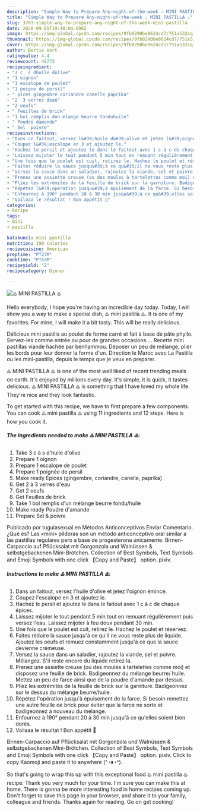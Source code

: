 ```yaml
---
description: "Simple Way to Prepare Any-night-of-the-week ♨️ MINI PASTILLA ♨️"
title: "Simple Way to Prepare Any-night-of-the-week ♨️ MINI PASTILLA ♨️"
slug: 3703-simple-way-to-prepare-any-night-of-the-week-mini-pastilla
date: 2020-09-05T19:40:04.096Z
image: https://img-global.cpcdn.com/recipes/9fb8290be9624cd7/751x532cq70/♨️-mini-pastilla-♨️-photo-principale-de-la-recette.jpg
thumbnail: https://img-global.cpcdn.com/recipes/9fb8290be9624cd7/751x532cq70/♨️-mini-pastilla-♨️-photo-principale-de-la-recette.jpg
cover: https://img-global.cpcdn.com/recipes/9fb8290be9624cd7/751x532cq70/♨️-mini-pastilla-♨️-photo-principale-de-la-recette.jpg
author: Bertie Hart
ratingvalue: 4.4
reviewcount: 48772
recipeingredient:
- "3 c  s dhuile dolive"
- "1 oignon"
- "1 escalope de poulet"
- "1 poigne de persil"
- " pices gingembre coriandre canelle paprika"
- "2  3 verres deau"
- "2 oeufs"
- " Feuilles de brick"
- "1 bol remplis dun mlange beurre fonduhuile"
- " Poudre damande"
- " Sel  poivre"
recipeinstructions:
- "Dans un faitout, versez l&#39;huile d&#39;olive et jetez l&#39;oignon émincé."
- "Coupez l&#39;escalope en 3 et ajoutez le."
- "Hachez le persil et ajoutez le dans le faitout avec 1 c à c de chaque épices."
- "Laissez mijoter le tout pendant 5 min tout en remuant régulièrement puis versez l&#39;eau. Laissez mijoter à feu doux pendant 30 min."
- "Une fois que le poulet est cuit, retirez le. Hachez le poulet et réservez."
- "Faites réduire la sauce jusqu&#39;à ce qu&#39;il ne vous reste plus de liquide. Ajoutez les oeufs et remuez constamment jusqu&#39;à ce que la sauce devienne crémeuse."
- "Versez la sauce dans un saladier, rajoutez la viande, sel et poivre. Mélangez. S&#39;il reste encore du liquide retirez la."
- "Prenez une assiette creuse (ou des moules à tartelettes comme moi) et disposez une feuille de brick. Badigeonnez du mélange beurre/ huile. Mettez un peu de farce ainsi que de la poudre d&#39;amande par dessus."
- "Pliez les extrémités de la feuille de brick sur la garniture. Badigeonnez sur le dessus du mélange beurre/huile."
- "Répétez l&#39;opération jusqu&#39;à épuisement de la farce. Si besoin remettez une autre feuille de brick pour éviter que la farce ne sorte et badigeonnez à nouveau du mélange."
- "Enfournez à 190° pendant 20 à 30 min jusqu&#39;à ce qu&#39;elles soient bien dorés."
- "Voilaaa le résultat ! Bon appétit 🌹"
categories:
- Recipe
tags:
- mini
- pastilla

katakunci: mini pastilla 
nutrition: 190 calories
recipecuisine: American
preptime: "PT23M"
cooktime: "PT53M"
recipeyield: "2"
recipecategory: Dinner

---
```



![♨️ MINI PASTILLA ♨️](https://img-global.cpcdn.com/recipes/9fb8290be9624cd7/751x532cq70/♨️-mini-pastilla-♨️-photo-principale-de-la-recette.jpg)

Hello everybody, I hope you're having an incredible day today. Today, I will show you a way to make a special dish, ♨️ mini pastilla ♨️. It is one of my favorites. For mine, I will make it a bit tasty. This will be really delicious.

Délicieux mini pastilla au poulet de forme carré et fait à base de pâte phyllo. Servez-les comme entrée ou pour de grandes occasions.… Recette mini pastillas viande hachée par benhammou. Déposer un peu de mélange, plier les bords pour leur donner la forme d&#39;un. Direction le Maroc avec La Pastilla ou les mini-pastilla, depuis le temps que je veux en preparer.

♨️ MINI PASTILLA ♨️ is one of the most well liked of recent trending meals on earth. It's enjoyed by millions every day. It's simple, it is quick, it tastes delicious. ♨️ MINI PASTILLA ♨️ is something that I have loved my whole life. They're nice and they look fantastic.


To get started with this recipe, we have to first prepare a few components. You can cook ♨️ mini pastilla ♨️ using 11 ingredients and 12 steps. Here is how you cook it.

<!--inarticleads1-->

##### The ingredients needed to make ♨️ MINI PASTILLA ♨️:

1. Take 3 c à s d&#39;huile d&#39;olive
1. Prepare 1 oignon
1. Prepare 1 escalope de poulet
1. Prepare 1 poignée de persil
1. Make ready  Épices (gingembre, coriandre, canelle, paprika)
1. Get 2 à 3 verres d&#39;eau
1. Get 2 oeufs
1. Get  Feuilles de brick
1. Take 1 bol remplis d&#39;un mélange beurre fondu/huile
1. Make ready  Poudre d&#39;amande
1. Prepare  Sel &amp; poivre


Publicado por tuguiasexual en Métodos Anticonceptivos Enviar Comentario. ¿Qué es? Las «mini» píldoras son un método anticonceptivo oral similar a las pastillas regulares pero a base de progesterona únicamente. Birnen-Carpaccio auf Pflücksalat mit Gorgonzola und Walnüssen &amp; selbstgebackenen Mini-Brötchen. Collection of Best Symbols, Text Symbols and Emoji Symbols with one click 【Copy and Paste】 option. pixiv. 

<!--inarticleads2-->

##### Instructions to make ♨️ MINI PASTILLA ♨️:

1. Dans un faitout, versez l&#39;huile d&#39;olive et jetez l&#39;oignon émincé.
1. Coupez l&#39;escalope en 3 et ajoutez le.
1. Hachez le persil et ajoutez le dans le faitout avec 1 c à c de chaque épices.
1. Laissez mijoter le tout pendant 5 min tout en remuant régulièrement puis versez l&#39;eau. Laissez mijoter à feu doux pendant 30 min.
1. Une fois que le poulet est cuit, retirez le. Hachez le poulet et réservez.
1. Faites réduire la sauce jusqu&#39;à ce qu&#39;il ne vous reste plus de liquide. Ajoutez les oeufs et remuez constamment jusqu&#39;à ce que la sauce devienne crémeuse.
1. Versez la sauce dans un saladier, rajoutez la viande, sel et poivre. Mélangez. S&#39;il reste encore du liquide retirez la.
1. Prenez une assiette creuse (ou des moules à tartelettes comme moi) et disposez une feuille de brick. Badigeonnez du mélange beurre/ huile. Mettez un peu de farce ainsi que de la poudre d&#39;amande par dessus.
1. Pliez les extrémités de la feuille de brick sur la garniture. Badigeonnez sur le dessus du mélange beurre/huile.
1. Répétez l&#39;opération jusqu&#39;à épuisement de la farce. Si besoin remettez une autre feuille de brick pour éviter que la farce ne sorte et badigeonnez à nouveau du mélange.
1. Enfournez à 190° pendant 20 à 30 min jusqu&#39;à ce qu&#39;elles soient bien dorés.
1. Voilaaa le résultat ! Bon appétit 🌹


Birnen-Carpaccio auf Pflücksalat mit Gorgonzola und Walnüssen &amp; selbstgebackenen Mini-Brötchen. Collection of Best Symbols, Text Symbols and Emoji Symbols with one click 【Copy and Paste】 option. pixiv. Click to copy Kaomoji and paste it to anywhere (^◔ᴥ◔^). 

So that's going to wrap this up with this exceptional food ♨️ mini pastilla ♨️ recipe. Thank you very much for your time. I'm sure you can make this at home. There is gonna be more interesting food in home recipes coming up. Don't forget to save this page in your browser, and share it to your family, colleague and friends. Thanks again for reading. Go on get cooking!
